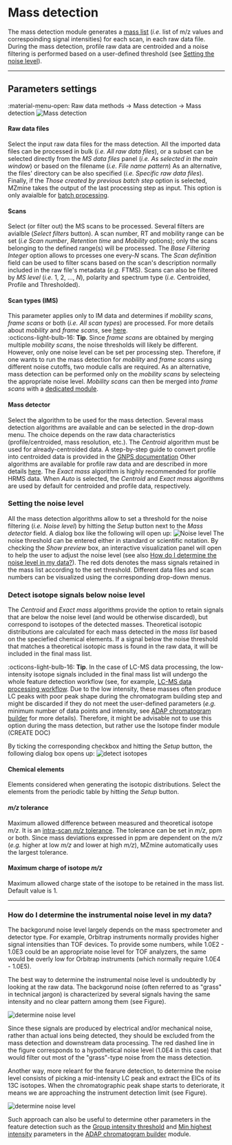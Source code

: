 # **Mass detection**
The mass detection module generates a [mass list](../../terminology/general-terminology.md#mass-list) (_i.e._ list of m/z values and correspoinding signal intensities) for each scan, in each raw data file. During the mass detection, profile raw data are centroided and a noise filtering is performed based on a user-defined threshold (see [Setting the noise level](#setting-the-noise-level)).

---
## **Parameters settings**
:material-menu-open: Raw data methods → Mass detection → Mass detection
![Mass detection](mass_detection_main.png)

#### **Raw data files**
Select the input raw data files for the mass detection. All the imported data files can be processed in bulk (_i.e._ _All raw data files_), or a subset can be selected directly from the _MS data files_ panel (_i.e._ _As selected in the main window_) or based on the filename (_i.e._ _File name pattern_) As an alternative, the files' directory can be also specified (_i.e._ _Specific raw data files_). Finally, if the _Those created by previous batch step_ option is selected, MZmine takes the output of the last processing step as input. This option is only avaialble for [batch processing](../../workflows/batch_processing/batch-processing.md).

#### **Scans**
Select (or filter out) the MS scans to be processed. Several filters are avialble (_Select filters_ button). A scan number, RT and mobility range can be set (_i.e_ _Scan number_, _Retention time_ and _Mobility_ options); only the scans belonging to the defined range(s) will be processed. The _Base Filtering Integer_ option allows to prcesses one every-_N_ scans. The _Scan definition_ field can be used to filter scans based on the scan's description normally included in the raw file's metadata (_e.g._ FTMS). Scans can also be filtered by _MS level_ (_i.e._ 1, 2, ..., _N_), polarity and spectrum type (_i.e._ Centroided, Profile and Thresholded).

#### **Scan types (IMS)**
This parameter applies only to IM data and determines if _mobility scans_, _frame scans_ or both (_i.e._ _All scan types_) are processed. For more details about _mobility_ and _frame scans_, see [here](../../terminology/ion-mobility-terminology.md#accumulations-mobility-scans-and-frames).<br>
:octicons-light-bulb-16: **Tip**. Since _frame scans_ are obtained by merging multiple _mobility scans_, the noise thresholds will likely be different. However, only one noise level can be set per processing step. Therefore, if one wants to run the mass detection for _mobility_ and _frame scans_ using different noise cutoffs, two module calls are required. As an alternative, mass detection can be performed only on the _mobility scans_ by selecteing the appropriate noise level. _Mobility scans_ can then be merged into _frame scans_ with a [dedicated module](../featdet_mobility_scan_merging/mobility-scan-merging.md). 

#### **Mass detector**
Select the algorithm to be used for the mass detection. Several mass detection algorithms are available and can be selected in the drop-down menu. The choice depends on the raw data characteristics (profile/centroided, mass resolution, etc.). The _Centroid_ algorithm must be used for already-centroided data. A step-by-step guide to convert profile into centroided data is provided in the [GNPS documentation](https://ccms-ucsd.github.io/GNPSDocumentation/fileconversion/) Other algorithms are available for profile raw data and are described in more details [here](mass-detection-algorithms.md). The _Exact mass_ algorithm is highly recommended for profile HRMS data. When _Auto_ is selected, the _Centroid_ and _Exact mass_ algorithms are used by default for centroided and profile data, respectively.

### **Setting the noise level**
All the mass detection algorithms allow to set a threshold for the noise filtering (_i.e._ _Noise level_) by hitting the _Setup_ button next to the _Mass detector_ field. A dialog box like the following will open up:
![Noise level](noise_level.png)
The noise threshold can be entered either in standard or scientific notation. By checking the _Show preview_ box, an interactive visualization panel will open to help the user to adjust the noise level (see also [How do I determine the noise level in my data?](#how-do-i-determine-the-instrumental-noise-level-in-my-data)). The red dots denotes the mass signals retained in the mass list according to the set threshold. Different data files and scan numbers can be visualized using the corresponding drop-down menus. 

### **Detect isotope signals below noise level**
The _Centroid_ and _Exact mass_ algorithms provide the option to retain signals that are below the noise level (and would be otherwise discarded), but correspond to isotopes of the detected masses. Theoretical isotopic distributions are calculated for each mass detected in the _mass list_ based on the speciefied chemical elements. If a signal below the noise threshold that matches a theoretical isotopic mass is found in the raw data, it will be included in the final mass list.

:octicons-light-bulb-16: **Tip**. In the case of LC-MS data processing, the low-intensity isotope signals included in the final mass list will undergo the whole feature detection workflow (see, for example, [LC-MS data processing workflow](../../workflows/lcmsworkflow/lcms-workflow.md). Due to the low intensity, these masses often produce LC peaks with poor peak shape during the chromatogram building step and might be discarded if they do not meet the user-defined parameters (_e.g._ minimum number of data points and intensity, see [ADAP chromatogram builder](../featdet_adap_chromatogram_builder/adap-chromatogram-builder.md) for more details). Therefore, it might be advisable not to use this option during the mass detection, but rather use the Isotope finder module (CREATE DOC)

By ticking the corresponding checkbox and hitting the _Setup_ button, the following dialog box opens up:
![detect isotopes](isotopes_below_noise.png)

#### **Chemical elements**
Elements considered when generating the isotopic distributions. Select the elements from the periodic table by hitting the _Setup_ button.

#### **_m/z_ tolerance**
Maximum allowed difference between measured and theoretical isotope _m/z_. It is an [intra-scan _m/z_ tolerance](../../terminology/general-terminology.md#intra-and-inter-scan-tolerances). The tolerance can be set in _m/z_, ppm or both. Since mass deviations expressed in ppm are dependent on the _m/z_ (_e.g._ higher at low _m/z_ and lower at high _m/z_), MZmine automatically uses the largest tolerance.

#### **Maximum charge of isotope _m/z_**
Maximum allowed charge state of the isotope to be retained in the mass list. Default value is 1.

---
### **How do I determine the instrumental noise level in my data?**
The backgorund noise level largely depends on the mass spectrometer and detector type. For example, Orbitrap instruments normally provides higher signal intensities than TOF devices. To provide some numbers, while 1.0E2 - 1.0E3 could be an appropriate noise level for TOF analyzers, the same would be overly low for Orbitrap instruments (which normally require 1.0E4 - 1.0E5).

The best way to determine the instrumental noise level is undoubtedly by looking at the raw data. The backgorund noise (often referred to as "grass" in technical jargon) is characterized by several signals having the same intensity and no clear pattern among them (see Figure). 

![determine noise level](determine_noise_level.png)

Since these signals are produced by electrical and/or mechanical noise, rather than actual ions being detected, they should be excluded from the mass detection and downstream data processing. The red dashed line in the figure corresponds to a hypothetical noise level (1.0E4 in this case) that would filter out most of the "grass"-type noise from the mass detection.

Another way, more releant for the fearure detection, to determine the noise level consists of picking a mid-intensity LC peak and extract the EICs of its 13C isotopes. When the chromatographic peak shape starts to deteriorate, it means we are approaching the instrument detection limit (see Figure).

![determine noise level](determine_noise_level-2.png)

Such approach can also be useful to determine other parameters in the feature detection such as the [Group intensity threshold](../featdet_adap_chromatogram_builder/adap-chromatogram-builder.md#group-intensity-threshold) and [Min highest intensity](../featdet_adap_chromatogram_builder/adap-chromatogram-builder.md#min-highest-intensity) parameters in the [ADAP chromatogram builder](../featdet_adap_chromatogram_builder/adap-chromatogram-builder.md#min-highest-intensity) module.
